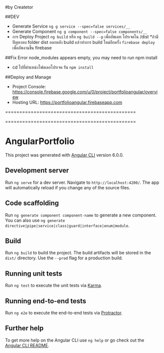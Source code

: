 #by Createtor

##DEV
- Generate Service `ng g service --spec=false services/__`
- Generate Component `ng g component --spec=false components/__`
- การ Deploy Project
    `ng build` หรือ `ng build --p` เพื่ออัพเดท โปรเจคใน /dist
    *ถ้ามีปัญหาลบ folder dist ออกหลัง build แล้วทำการ build ใหม่อีกครั้ง
    `firebase deploy` เพื่ออัพงานขึ้น firebase

##Fix Error node_modules appears empty, you may need to run npm install
- cd ไปที่ตำแหน่งโฟลเดอโปรเจค รัน `npm install`

##Deploy and Manage
- Project Console: https://console.firebase.google.com/u/0/project/portfolioangular/overview
- Hosting URL: https://portfolioangular.firebaseapp.com

==============================================

==============================================

# AngularPortfolio

This project was generated with [Angular CLI](https://github.com/angular/angular-cli) version 6.0.0.

## Development server

Run `ng serve` for a dev server. Navigate to `http://localhost:4200/`. The app will automatically reload if you change any of the source files.

## Code scaffolding

Run `ng generate component component-name` to generate a new component. You can also use `ng generate directive|pipe|service|class|guard|interface|enum|module`.

## Build

Run `ng build` to build the project. The build artifacts will be stored in the `dist/` directory. Use the `--prod` flag for a production build.

## Running unit tests

Run `ng test` to execute the unit tests via [Karma](https://karma-runner.github.io).

## Running end-to-end tests

Run `ng e2e` to execute the end-to-end tests via [Protractor](http://www.protractortest.org/).

## Further help

To get more help on the Angular CLI use `ng help` or go check out the [Angular CLI README](https://github.com/angular/angular-cli/blob/master/README.md).
